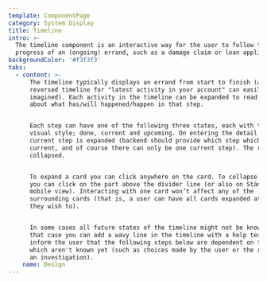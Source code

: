 ```yaml
---
template: ComponentPage
category: System Display
title: Timeline
intro: >-
  The timeline component is an interactive way for the user to follow the
  progress of an (ongoing) errand, such as a damage claim or loan application.
backgroundColor: '#f3f3f3'
tabs:
  - content: >-
      The timeline typically displays an errand from start to finish (although a
      reversed timeline for "latest activity in your account" can easily be
      imagined). Each activity in the timeline can be expanded to read more
      about what has/will happened/happen in that step.


      Each step can have one of the following three states, each with their own
      visual style; done, current and upcoming. On entering the detail view, the
      current step is expanded (backend should provide which step which is
      current, and of course there can only be one current step). The rest are
      collapsed.


      To expand a card you can click anywhere on the card. To collapse a card
      you can click on the part above the divider line (or also on Stäng in
      mobile view). Interacting with one card won’t affect any of the
      surrounding cards (that is, a user can have all cards expanded at once if
      they wish to).


      In some cases all future states of the timeline might not be known, in
      that case you can add a wavy line in the timeline with a help text to
      inform the user that the following steps below are dependent on things
      which aren't known yet (such as choices made by the user or the results of
      an investigation).
    name: Design
---
```


